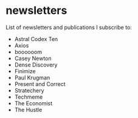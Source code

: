 # newsletters
List of newsletters and publications I subscribe to:
- Astral Codex Ten
- Axios
- boooooom
- Casey Newton
- Dense Discovery
- Finimize
- Paul Krugman
- Present and Correct
- Stratechery
- Techmeme
- The Economist
- The Hustle
